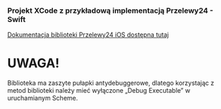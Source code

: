 ### Projekt XCode z przykładową implementacją Przelewy24 - Swift

[Dokumentacja biblioteki Przelewy24 iOS dostępna tutaj](https://github.com/przelewy24/p24-mobile-lib-ios)

# UWAGA!

Biblioteka ma zaszyte pułapki antydebuggerowe, dlatego korzystając z metod biblioteki należy mieć wyłączone „Debug Executable” w uruchamianym Scheme.
